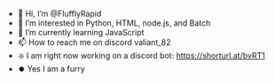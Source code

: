 - 👋 Hi, I’m @FlufflyRapid
- 👀 I’m interested in Python, HTML, node.js, and Batch
- 🌱 I’m currently learning JavaScript
- 📫 How to reach me on discord valiant_82
- ❇️ I am right now working on a discord bot: https://shorturl.at/bvRT1
- ⏺️ Yes I am a furry
